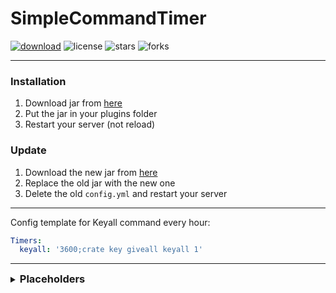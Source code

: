 # SimpleCommandTimer

[![download](https://img.shields.io/github/downloads/VertrauterDavid/SimpleCommandTimer/total?style=for-the-badge)](https://github.com/VertrauterDavid/SimpleCommandTimer/releases/latest)
![license](https://img.shields.io/github/license/VertrauterDavid/SimpleCommandTimer?style=for-the-badge)
![stars](https://img.shields.io/github/stars/VertrauterDavid/SimpleCommandTimer?style=for-the-badge)
![forks](https://img.shields.io/github/forks/VertrauterDavid/SimpleCommandTimer?style=for-the-badge)

<hr>

### Installation
1. Download jar from [here](https://github.com/VertrauterDavid/SimpleCommandTimer/releases/latest)
2. Put the jar in your plugins folder
3. Restart your server (not reload)

### Update
1. Download the new jar from [here](https://github.com/VertrauterDavid/SimpleCommandTimer/releases/latest)
2. Replace the old jar with the new one
3. Delete the old `config.yml` and restart your server

<hr>

Config template for Keyall command every hour:
```yaml
Timers:
  keyall: '3600;crate key giveall keyall 1'
```

<hr>

<details>
    <summary><h3 style="display: inline;">Placeholders</h3></summary>

| Placeholder          | Description                                | Example |
|:---------------------|:-------------------------------------------|:--------|
| `%timer_identifier%` | 'identifier' must be defined in the config |         |
| `%timer_keyall%`     | Example for the keyall template            | 48m 25s |

</details>
